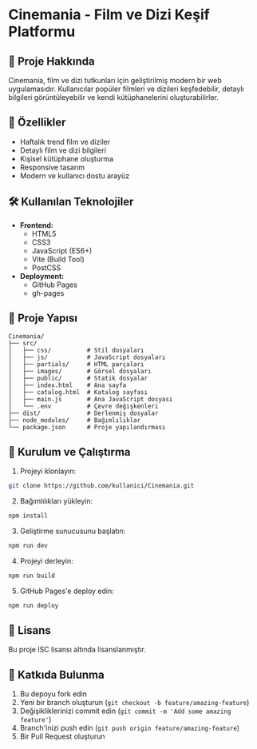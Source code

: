 # Cinemania - Film ve Dizi Keşif Platformu

## 📝 Proje Hakkında
Cinemania, film ve dizi tutkunları için geliştirilmiş modern bir web uygulamasıdır. Kullanıcılar popüler filmleri ve dizileri keşfedebilir, detaylı bilgileri görüntüleyebilir ve kendi kütüphanelerini oluşturabilirler.

## 🚀 Özellikler
- Haftalık trend film ve diziler
- Detaylı film ve dizi bilgileri
- Kişisel kütüphane oluşturma
- Responsive tasarım
- Modern ve kullanıcı dostu arayüz

## 🛠️ Kullanılan Teknolojiler
- **Frontend:**
  - HTML5
  - CSS3
  - JavaScript (ES6+)
  - Vite (Build Tool)
  - PostCSS
- **Deployment:**
  - GitHub Pages
  - gh-pages

## 📁 Proje Yapısı
```
Cinemania/
├── src/
│   ├── css/          # Stil dosyaları
│   ├── js/           # JavaScript dosyaları
│   ├── partials/     # HTML parçaları
│   ├── images/       # Görsel dosyaları
│   ├── public/       # Statik dosyalar
│   ├── index.html    # Ana sayfa
│   ├── catalog.html  # Katalog sayfası
│   ├── main.js       # Ana JavaScript dosyası
│   └── .env          # Çevre değişkenleri
├── dist/             # Derlenmiş dosyalar
├── node_modules/     # Bağımlılıklar
└── package.json      # Proje yapılandırması
```

## 🚀 Kurulum ve Çalıştırma
1. Projeyi klonlayın:
```bash
git clone https://github.com/kullanici/Cinemania.git
```

2. Bağımlılıkları yükleyin:
```bash
npm install
```

3. Geliştirme sunucusunu başlatın:
```bash
npm run dev
```

4. Projeyi derleyin:
```bash
npm run build
```

5. GitHub Pages'e deploy edin:
```bash
npm run deploy
```

## 📄 Lisans
Bu proje ISC lisansı altında lisanslanmıştır.

## 🤝 Katkıda Bulunma
1. Bu depoyu fork edin
2. Yeni bir branch oluşturun (`git checkout -b feature/amazing-feature`)
3. Değişikliklerinizi commit edin (`git commit -m 'Add some amazing feature'`)
4. Branch'inizi push edin (`git push origin feature/amazing-feature`)
5. Bir Pull Request oluşturun
